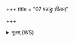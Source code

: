 +++
title = "07 षडाहुः शीतान्"

+++
<details><summary>मूलम् (WS)</summary>

षडाहुः शीतान् षडु मास उष्णानृतुं नो ब्रूत यतमोतिरिक्तः ।  
सप्त सुपर्णाः कवयो नि षेदुः सप्त छन्दांस्यनु सप्त दीक्षाः ॥ ७ ॥
</details>